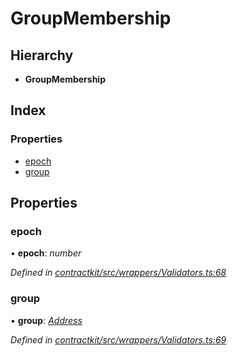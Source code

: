 # GroupMembership

## Hierarchy

* **GroupMembership**

## Index

### Properties

* [epoch]()
* [group]()

## Properties

### epoch

• **epoch**: _number_

_Defined in_ [_contractkit/src/wrappers/Validators.ts:68_](https://github.com/celo-org/celo-monorepo/blob/master/packages/contractkit/src/wrappers/Validators.ts#L68)

### group

• **group**: [_Address_](_base_.md#address)

_Defined in_ [_contractkit/src/wrappers/Validators.ts:69_](https://github.com/celo-org/celo-monorepo/blob/master/packages/contractkit/src/wrappers/Validators.ts#L69)

